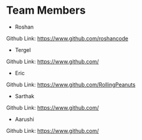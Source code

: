 
# Team Members

* Roshan 

Github Link: https://www.github.com/roshancode

* Tergel

Github Link: https://www.github.com/

* Eric 

Github Link: https://www.github.com/RollingPeanuts

* Sarthak

Github Link: https://www.github.com/

* Aarushi

Github Link: https://www.github.com/
